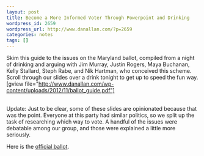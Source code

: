 ```yaml
---
layout: post
title: Become a More Informed Voter Through Powerpoint and Drinking
wordpress_id: 2659
wordpress_url: http://www.danallan.com/?p=2659
categories: notes
tags: []
---
```


Skim this guide to the issues on the Maryland ballot, compiled from a night of drinking and arguing with Jim Murray, Justin Rogers, Maya Buchanan, Kelly Stallard, Steph Rabe, and Nik Hartman, who conceived this scheme. Scroll through our slides over a drink tonight to get up to speed the fun way.
[gview file="http://www.danallan.com/wp-content/uploads/2012/11/ballot_guide.pdf"]

<br style="clear: right;" />
Update: Just to be clear, some of these slides are opinionated because that was the point. Everyone at this party had similar politics, so we split up the task of researching which way to vote. A handful of the issues were debatable among our group, and those were explained a little more seriously.

Here is the [official ballot](http://www.elections.state.md.us/elections/2012/general_ballot_proofs/03.pdf).
